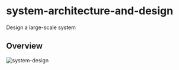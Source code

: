 # system-architecture-and-design
Design a large-scale system

## Overview
![system-design](https://user-images.githubusercontent.com/6086297/207488073-89c26c6f-8855-40e5-a4ae-5ce3a2cb1171.png)


